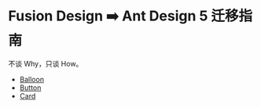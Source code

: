 # Fusion Design ➡️ Ant Design 5 迁移指南

不谈 Why，只谈 How。

- [Balloon](./docs/Balloon.md)
- [Button](./docs/Button.md)
- [Card](./docs/Card.md)
